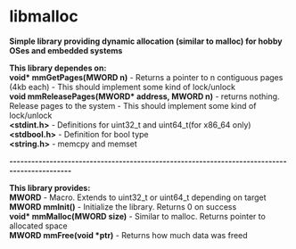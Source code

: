# libmalloc
<b>Simple library providing dynamic allocation (similar to malloc) for hobby OSes and embedded systems</b>

<b>This library dependes on:</b><br>
<b>void* mmGetPages(MWORD n)</b> - Returns a pointer to n contiguous pages (4kb each) - This should implement some kind of lock/unlock<br>
<b>void mmReleasePages(MWORD* address, MWORD n)</b> - returns nothing. Release pages to the system - This should implement some kind of lock/unlock<br>
<b><stdint.h></b> - Definitions for uint32_t and uint64_t(for x86_64 only)<br>
<b><stdbool.h></b> - Definition for bool type<br>
<b><string.h></b> - memcpy and memset<br>

<b>---------------------------------------------------------------------------------------------</b><br>

<b>This library provides:</b><br>
<b>MWORD</b> - Macro. Extends to uint32_t or uint64_t depending on target<br>
<b>MWORD mmInit()</b> - Initialize the library. Returns 0 on success<br>
<b>void* mmMalloc(MWORD size)</b> - Similar to malloc. Returns pointer to allocated space<br>
<b>MWORD mmFree(void *ptr)</b> - Returns how much data was freed<br>



